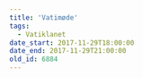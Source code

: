 ```yaml
---
title: 'Vatimøde'
tags:
  - Vatiklanet
date_start: 2017-11-29T18:00:00
date_end: 2017-11-29T21:00:00
old_id: 6884
---
```

